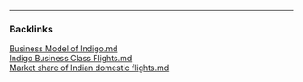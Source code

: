 

---
### Backlinks

[Business Model of Indigo.md](../../All%20fin%20notes/Business%20Model%20of%20Indigo.md)  
[Indigo Business Class Flights.md](../../All%20fin%20notes/Indigo%20Business%20Class%20Flights.md)  
[Market share of Indian domestic flights.md](../../All%20fin%20notes/Market%20share%20of%20Indian%20domestic%20flights.md)  